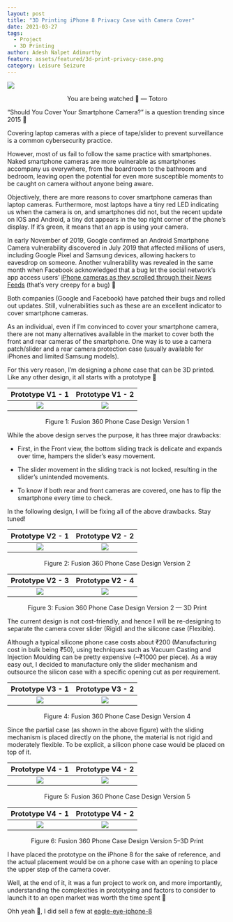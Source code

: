 ```yaml
---
layout: post
title: "3D Printing iPhone 8 Privacy Case with Camera Cover"
date: 2021-03-27
tags:
  - Project
  - 3D Printing
author: Adesh Nalpet Adimurthy
feature: assets/featured/3d-print-privacy-case.png
category: Leisure Seizure
---
```


<img class="center-image" src="../assets/featured/3d-print-privacy-case.png" /> 
<p style="text-align: center;">You are being watched 🤨 — Totoro</p>

“Should You Cover Your Smartphone Camera?” is a question trending since 2015 🤭

Covering laptop cameras with a piece of tape/slider to prevent surveillance is a common cybersecurity practice.

However, most of us fail to follow the same practice with smartphones. Naked smartphone cameras are more vulnerable as smartphones accompany us everywhere, from the boardroom to the bathroom and bedroom, leaving open the potential for even more susceptible moments to be caught on camera without anyone being aware.

Objectively, there are more reasons to cover smartphone cameras than laptop cameras.
Furthermore, most laptops have a tiny red LED indicating us when the camera is on, and smartphones did not, but the recent update on IOS and Android, a tiny dot appears in the top right corner of the phone’s display. If it’s green, it means that an app is using your camera.

In early November of 2019, Google confirmed an Android Smartphone Camera vulnerability discovered in July 2019 that affected millions of users, including Google Pixel and Samsung devices, allowing hackers to eavesdrop on someone. Another vulnerability was revealed in the same month when Facebook acknowledged that a bug let the social network’s app access users’ [iPhone cameras as they scrolled through their News Feeds](https://indianexpress.com/article/technology/social/facebook-bug-secretly-accesses-iphones-camera-when-users-scroll-through-news-feed-6117235/) (that’s very creepy for a bug) 🤯

Both companies (Google and Facebook) have patched their bugs and rolled out updates. Still, vulnerabilities such as these are an excellent indicator to cover smartphone cameras.

As an individual, even if I’m convinced to cover your smartphone camera, there are not many alternatives available in the market to cover both the front and rear cameras of the smartphone.
One way is to use a camera patch/slider and a rear camera protection case (usually available for iPhones and limited Samsung models).

For this very reason, I’m designing a phone case that can be 3D printed. Like any other design, it all starts with a prototype 🧪

Prototype V1 - 1          |  Prototype V1 - 2
:-------------------------:|:-------------------------:
![](../assets/posts/case/prototype-1.png)  |  ![](../assets/posts/case/prototype-2.png)

<p style="text-align: center;">Figure 1: Fusion 360 Phone Case Design Version 1</p>

While the above design serves the purpose, it has three major drawbacks:

- First, in the Front view, the bottom sliding track is delicate and expands over time, hampers the slider’s easy movement.

- The slider movement in the sliding track is not locked, resulting in the slider’s unintended movements.
- To know if both rear and front cameras are covered, one has to flip the smartphone every time to check.

In the following design, I will be fixing all of the above drawbacks. Stay tuned!

Prototype V2 - 1          |  Prototype V2 - 2
:-------------------------:|:-------------------------:
![](../assets/posts/case/prototype-3.png)  |  ![](../assets/posts/case/prototype-4.png)

<p style="text-align: center;">Figure 2: Fusion 360 Phone Case Design Version 2</p>

Prototype V2 - 3          |  Prototype V2 - 4
:-------------------------:|:-------------------------:
![](../assets/posts/case/prototype-5.jpeg)  |  ![](../assets/posts/case/prototype-6.jpeg)

<p style="text-align: center;">Figure 3: Fusion 360 Phone Case Design Version 2 — 3D Print</p>

The current design is not cost-friendly, and hence I will be re-designing to separate the camera cover slider (Rigid) and the silicone case (Flexible).

Although a typical silicone phone case costs about ₹200 (Manufacturing cost in bulk being ₹50), using techniques such as Vacuum Casting and Injection Moulding can be pretty expensive (~₹1000 per piece).
As a way easy out, I decided to manufacture only the slider mechanism and outsource the silicon case with a specific opening cut as per requirement.


Prototype V3 - 1          |  Prototype V3 - 2
:-------------------------:|:-------------------------:
![](../assets/posts/case/prototype-7.png)  |  ![](../assets/posts/case/prototype-8.png)

<p style="text-align: center;">Figure 4: Fusion 360 Phone Case Design Version 4</p>


Since the partial case (as shown in the above figure) with the sliding mechanism is placed directly on the phone, the material is not rigid and moderately flexible.
To be explicit, a silicon phone case would be placed on top of it.

Prototype V4 - 1          |  Prototype V4 - 2
:-------------------------:|:-------------------------:
![](../assets/posts/case/prototype-9.png)  |  ![](../assets/posts/case/prototype-10.png)

<p style="text-align: center;">Figure 5: Fusion 360 Phone Case Design Version 5</p>

Prototype V4 - 1          |  Prototype V4 - 2
:-------------------------:|:-------------------------:
![](../assets/posts/case/prototype-11.jpeg)  |  ![](../assets/posts/case/prototype-12.jpeg)

<p style="text-align: center;">Figure 6: Fusion 360 Phone Case Design Version 5–3D Print</p>


I have placed the prototype on the iPhone 8 for the sake of reference, and the actual placement would be on a phone case with an opening to place the upper step of the camera cover.

Well, at the end of it, it was a fun project to work on, and more importantly, understanding the complexities in prototyping and factors to consider to launch it to an open market was worth the time spent 🚀

Ohh yeah 🤪, I did sell a few at [eagle-eye-iphone-8](https://thenextbigproject.com/product/eagle-eye-iphone-8/)